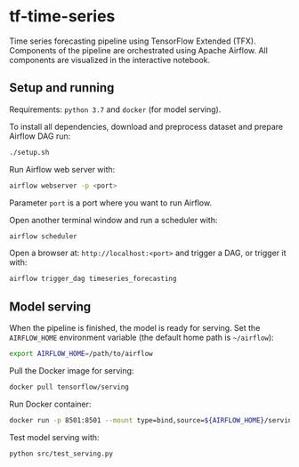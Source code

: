 # tf-time-series
Time series forecasting pipeline using TensorFlow Extended (TFX). Components of the pipeline are orchestrated using Apache Airflow. All components are visualized in the interactive notebook.

## Setup and running

Requirements: `python 3.7` and `docker` (for model serving).

To install all dependencies, download and preprocess dataset and prepare Airflow DAG run:
```bash
./setup.sh
```

Run Airflow web server with:
```bash
airflow webserver -p <port>
```
Parameter `port` is a port where you want to run Airflow.

Open another terminal window and run a scheduler with:
```bash
airflow scheduler
```
Open a browser at: `http://localhost:<port>` and trigger a DAG, or trigger it with:
```bash
airflow trigger_dag timeseries_forecasting
```

## Model serving

When the pipeline is finished, the model is ready for serving. Set the `AIRFLOW_HOME` environment variable (the default home path is `~/airflow`):
```bash
export AIRFLOW_HOME=/path/to/airflow
```

Pull the Docker image for serving:
```bash
docker pull tensorflow/serving
```

Run Docker container:
```bash
docker run -p 8501:8501 --mount type=bind,source=${AIRFLOW_HOME}/serving_model,target=/models/timeseries -e MODEL_NAME=timeseries -t tensorflow/serving
```

Test model serving with:
```bash
python src/test_serving.py
```
